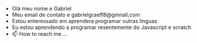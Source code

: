 - Olá meu nome e Gabriel 
- Meu email de contato e gabrielgraeff8@gmnail,com
- Estou enteressado em aprendera programar outras linguas 
- Eu estou aprendendo a programar resentemente do Javascript e scratch
- 📫 How to reach me ...

<!---
GraeffG/GraeffG is a ✨ special ✨ repository because its `README.md` (this file) appears on your GitHub profile.
You can click the Preview link to take a look at your changes.
--->
